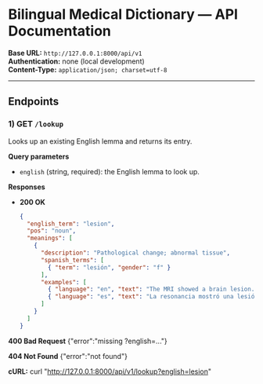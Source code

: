 # Bilingual Medical Dictionary — API Documentation

**Base URL:** `http://127.0.0.1:8000/api/v1`  
**Authentication:** none (local development)  
**Content-Type:** `application/json; charset=utf-8`

---

## Endpoints

### 1) GET `/lookup`

Looks up an existing English lemma and returns its entry.

**Query parameters**
- `english` (string, required): the English lemma to look up.

**Responses**

- **200 OK**
  ```json
  {
    "english_term": "lesion",
    "pos": "noun",
    "meanings": [
      {
        "description": "Pathological change; abnormal tissue",
        "spanish_terms": [
          { "term": "lesión", "gender": "f" }
        ],
        "examples": [
          { "language": "en", "text": "The MRI showed a brain lesion." },
          { "language": "es", "text": "La resonancia mostró una lesión cerebral." }
        ]
      }
    ]
  }
  
**400 Bad Request**
{"error":"missing ?english=..."}

**404 Not Found**
{"error":"not found"}

**cURL:**
curl "http://127.0.0.1:8000/api/v1/lookup?english=lesion"
